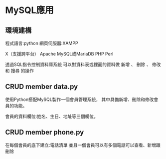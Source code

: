 # MySQL應用

## 環境建構

程式語言:python
網頁伺服器:XAMPP

X（支援跨平台）
Apache
MySQL或MariaDB
PHP
Perl

透過SQL指令控制資料庫系統
可以對資料表或裡面的資料做 新增 、 刪除 、 修改 和 搜尋 的操作

## CRUD member data.py

使用Python搭配MySQL製作一個會員管理系統，
其中具備新增、刪除和修改會員的功能。

會員的資料欄位:姓名、生日、地址等三個欄位。

## CRUD member phone.py 

在每個會員的底下建立:電話清單
並且一個會員可以有多個電話可以查看、新增跟刪除